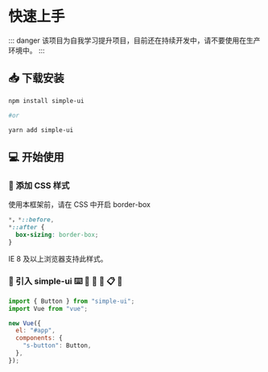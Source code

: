 # 快速上手

::: danger
该项目为自我学习提升项目，目前还在持续开发中，请不要使用在生产环境中。
:::

## :inbox_tray: 下载安装

```sh
npm install simple-ui

#or

yarn add simple-ui
```

## :computer: 开始使用

### :hammer: 添加 CSS 样式

使用本框架前，请在 CSS 中开启 border-box

```css
*，*::before,
*::after {
  box-sizing: border-box;
}
```

IE 8 及以上浏览器支持此样式。

### :hammer: 引入 simple-ui   :keyboard: :wrench: :bookmark_tabs: :scroll: :clipboard: :pushpin:

```js
import { Button } from "simple-ui";
import Vue from "vue";

new Vue({
  el: "#app",
  components: {
    "s-button": Button,
  },
});
```
